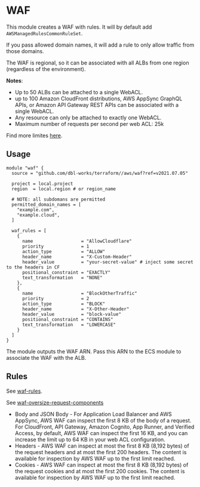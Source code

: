 # WAF

This module creates a WAF with rules. It will by default add `AWSManagedRulesCommonRuleSet`.

If you pass allowed domain names, it will add a rule to only allow traffic from those domains.

The WAF is regional, so it can be associated with all ALBs from one region (regardless of the environment).

**Notes**:

* Up to 50 ALBs can be attached to a single WebACL.
* up to 100 Amazon CloudFront distributions, AWS AppSync GraphQL APIs, or Amazon API Gateway REST APIs can be associated with a single WebACL.
* Any resource can only be attached to exactly one WebACL.
* Maximum number of requests per second per web ACL: 25k

Find more limites [here](https://docs.aws.amazon.com/waf/latest/developerguide/limits.html).

## Usage

```hcl
module "waf" {
  source = "github.com/dbl-works/terraform//aws/waf?ref=v2021.07.05"

  project = local.project
  region  = local.region # or region_name

  # NOTE: all subdomans are permitted
  permitted_domain_names = [
    "example.com",
    "example.cloud",
  ]

  waf_rules = [
    {
      name                  = "AllowCloudflare"
      priority              = 1
      action_type           = "ALLOW"
      header_name           = "X-Custom-Header"
      header_value          = "your-secret-value" # inject some secret to the headers in CF
      positional_constraint = "EXACTLY"
      text_transformation   = "NONE"
    },
    {
      name                  = "BlockOtherTraffic"
      priority              = 2
      action_type           = "BLOCK"
      header_name           = "X-Other-Header"
      header_value          = "block-value"
      positional_constraint = "CONTAINS"
      text_transformation   = "LOWERCASE"
    }
  ]
}
```

The module outputs the WAF ARN. Pass this ARN to the ECS module to associate the WAF with the ALB.

## Rules

See [waf-rules](https://docs.aws.amazon.com/waf/latest/developerguide/waf-rules.html).

See [waf-oversize-request-components](https://docs.aws.amazon.com/waf/latest/developerguide/waf-oversize-request-components.html)

* Body and JSON Body - For Application Load Balancer and AWS AppSync, AWS WAF can inspect the first 8 KB of the body of a request. For CloudFront, API Gateway, Amazon Cognito, App Runner, and Verified Access, by default, AWS WAF can inspect the first 16 KB, and you can increase the limit up to 64 KB in your web ACL configuration.
* Headers - AWS WAF can inspect at most the first 8 KB (8,192 bytes) of the request headers and at most the first 200 headers. The content is available for inspection by AWS WAF up to the first limit reached.
* Cookies - AWS WAF can inspect at most the first 8 KB (8,192 bytes) of the request cookies and at most the first 200 cookies. The content is available for inspection by AWS WAF up to the first limit reached.
